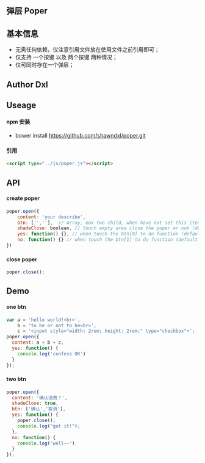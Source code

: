 弹层 Poper
----

## 基本信息

* 无需任何依赖，仅注意引用文件放在使用文件之前引用即可；
* 仅支持 一个按键 以及 两个按键 两种情况；
* 仅可同时存在一个弹层；

## Author Dxl

## Useage

#### npm 安装
* bower install https://github.com/shawndxl/poper.git

#### 引用
```html
<script type="../js/poper.js"></script>
```
## API

#### create poper
```js
poper.open({
	content: 'your describe',
	btn: ['',''],  // Array, max two child, when have not set this item, it will be one btn 'OK'
	shadeClose: boolean, // touch empty area close the poper or not (default false)
	yes: function() {}, // when touch the btn[0] to do function (default not close the poper)
	no: function() {} // when touch the btn[1] to do function (default to close the poper)
})
```
#### close poper
```js
poper.close();
```

## Demo

#### one btn
```js
var a = 'hello world!<br>',
    b = 'to be or not to be<br>',
    c = '<input style="width: 2rem; height: 2rem;" type="checkbox">';
poper.open({
  content: a + b + c,
  yes: function() {
    console.log('confess OK')
  }
});

```
#### two btn

```js
poper.open({
  content: '确认消费？',
  shadeClose: true,
  btn: ['确认','取消'],
  yes: function() {
    poper.close();
    console.log("got it!");
  },
  no: function() {
    console.log('well~~')
  }
});
```
